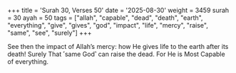 +++
title = 'Surah 30, Verses 50'
date = '2025-08-30'
weight = 3459
surah = 30
ayah = 50
tags = ["allah", "capable", "dead", "death", "earth", "everything", "give", "gives", "god", "impact", "life", "mercy", "raise", "same", "see", "surely"]
+++

See then the impact of Allah’s mercy: how He gives life to the earth after its death! Surely That ˹same God˺ can raise the dead. For He is Most Capable of everything.